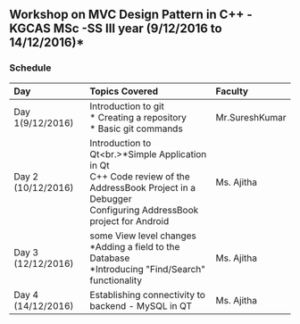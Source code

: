 ## Workshop on MVC  Design Pattern in C++ - KGCAS MSc -SS III year (9/12/2016 to 14/12/2016)* 
### Schedule
| Day   |Topics Covered|Faculty | 
|:----- |:--------------|:----------------|
| Day 1(9/12/2016) | Introduction to git <br/>* Creating a repository<br/>* Basic git commands<br/> |Mr.SureshKumar | 
|Day 2 (10/12/2016)|Introduction to Qt<br.>*Simple Application in Qt<br> C++ Code review of the AddressBook Project in a Debugger<br/> Configuring AddressBook project for Android | Ms. Ajitha| 
|Day 3 (12/12/2016)|some View level changes <br/> *Adding a field to the Database <br/>*Introducing  "Find/Search"  functionality | Ms. Ajitha|
|Day 4 (14/12/2016)|Establishing connectivity to backend  - MySQL in QT|  Ms. Ajitha<br/>  |

